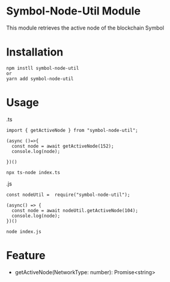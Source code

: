# Symbol-Node-Util Module

This module retrieves the active node of the blockchain Symbol

# Installation

```
npm instll symbol-node-util
or
yarn add symbol-node-util
```

# Usage

.ts

```
import { getActiveNode } from "symbol-node-util";

(async ()=>{
  const node = await getActiveNode(152);
  console.log(node);

})()
```

```
npx ts-node index.ts
```

.js

```
const nodeUtil =  require("symbol-node-util");

(async() => {
  const node = await nodeUtil.getActiveNode(104);
  console.log(node);
})()

```

```
node index.js
```

# Feature

- getActiveNode(NetworkType: number): Promise\<string\>
